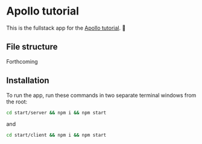 # Apollo tutorial

This is the fullstack app for the [Apollo tutorial](http://apollographql.com/docs/tutorial/introduction.html). 🚀

## File structure

Forthcoming

## Installation

To run the app, run these commands in two separate terminal windows from the root:

```bash
cd start/server && npm i && npm start
```

and

```bash
cd start/client && npm i && npm start
```
